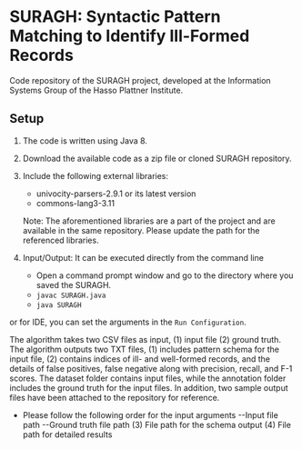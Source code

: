 # SURAGH: Syntactic Pattern Matching to Identify Ill-Formed Records
Code repository of the SURAGH project, developed at the Information Systems Group of the Hasso Plattner Institute.

## Setup

1. The code is written using Java 8.
2. Download the available code as a zip file or cloned SURAGH repository.
3. Include the following external libraries: 
	- univocity-parsers-2.9.1 or its latest version
	- commons-lang3-3.11

   Note: The aforementioned libraries are a part of the project and are available in the same repository. Please update the path for the referenced libraries.
   
 4. Input/Output: It can be executed directly from the command line
	-  Open a command prompt window and go to the directory where you saved the SURAGH.
	- `javac SURAGH.java` 
	- `java SURAGH`
	
or for IDE, you can set the arguments in the `Run Configuration`. 

The algorithm takes two CSV files as input, (1) input file (2) ground truth. The algorithm outputs two TXT files, (1) includes pattern schema for the input file, (2) contains indices of ill- and well-formed records, and the details of false positives, false negative along with precision, recall, and F-1 scores.
The dataset folder contains input files, while the annotation folder includes the ground truth for the input files. In addition, two sample output files have been attached to the repository for reference. 

- Please follow the following order for the input arguments
	--Input file path
	--Ground truth file path
	(3) File path for the schema output
	(4)  File path for detailed results


